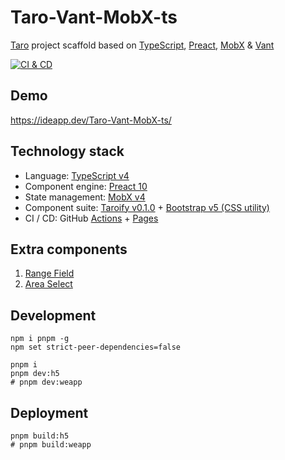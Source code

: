 # Taro-Vant-MobX-ts

[Taro][1] project scaffold based on [TypeScript][2], [Preact][3], [MobX][4] & [Vant][5]

[![CI & CD](https://github.com/idea2app/Taro-Vant-MobX-ts/actions/workflows/main.yml/badge.svg)][6]

## Demo

https://ideapp.dev/Taro-Vant-MobX-ts/

## Technology stack

- Language: [TypeScript v4][2]
- Component engine: [Preact 10][3]
- State management: [MobX v4][4]
- Component suite: [Taroify v0.1.0][5] + [Bootstrap v5 (CSS utility)][7]
- CI / CD: GitHub [Actions][8] + [Pages][9]

## Extra components

1. [Range Field](src/components/RangeField.tsx)
2. [Area Select](src/components/AreaSelect.tsx)

## Development

```shell
npm i pnpm -g
npm set strict-peer-dependencies=false

pnpm i
pnpm dev:h5
# pnpm dev:weapp
```

## Deployment

```shell
pnpm build:h5
# pnpm build:weapp
```

[1]: https://taro-docs.jd.com/
[2]: https://www.typescriptlang.org/
[3]: https://preactjs.com/
[4]: https://mobx.js.org/
[5]: https://taroify.gitee.io/taroify.com/introduce/
[6]: https://github.com/idea2app/Taro-Vant-MobX-ts/actions/workflows/main.yml
[7]: https://getbootstrap.com/docs/5.1/getting-started/contents/#css-files
[8]: https://github.com/features/actions
[9]: https://pages.github.com/
